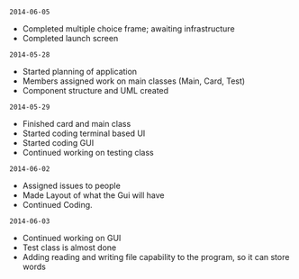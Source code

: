 `2014-06-05`
- Completed multiple choice frame; awaiting infrastructure
- Completed launch screen

`2014-05-28`
- Started planning of application
- Members assigned work on main classes (Main, Card, Test)
- Component structure and UML created

`2014-05-29`
- Finished card and main class
- Started coding terminal based UI
- Started coding GUI
- Continued working on testing class


`2014-06-02`
- Assigned  issues to people
- Made Layout of what the Gui will have
- Continued Coding.

`2014-06-03`
- Continued working on GUI
- Test class is almost done
- Adding reading and writing file capability to the program, so it can store words
